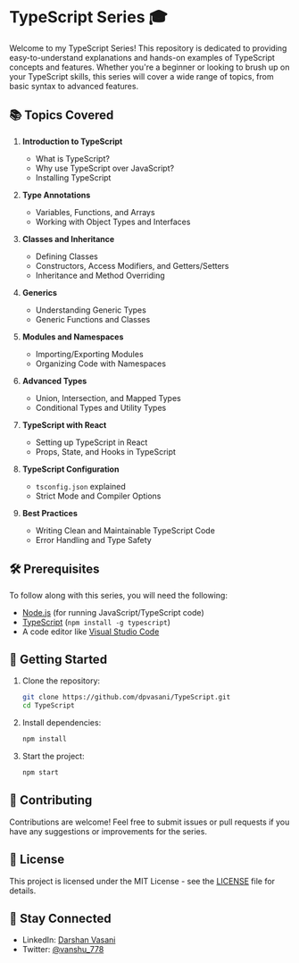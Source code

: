 # TypeScript Series 🎓

Welcome to my TypeScript Series! This repository is dedicated to providing easy-to-understand explanations and hands-on examples of TypeScript concepts and features. Whether you're a beginner or looking to brush up on your TypeScript skills, this series will cover a wide range of topics, from basic syntax to advanced features.

## 📚 Topics Covered

1. **Introduction to TypeScript**
   - What is TypeScript?
   - Why use TypeScript over JavaScript?
   - Installing TypeScript

2. **Type Annotations**
   - Variables, Functions, and Arrays
   - Working with Object Types and Interfaces

3. **Classes and Inheritance**
   - Defining Classes
   - Constructors, Access Modifiers, and Getters/Setters
   - Inheritance and Method Overriding

4. **Generics**
   - Understanding Generic Types
   - Generic Functions and Classes

5. **Modules and Namespaces**
   - Importing/Exporting Modules
   - Organizing Code with Namespaces

6. **Advanced Types**
   - Union, Intersection, and Mapped Types
   - Conditional Types and Utility Types

7. **TypeScript with React**
   - Setting up TypeScript in React
   - Props, State, and Hooks in TypeScript

8. **TypeScript Configuration**
   - `tsconfig.json` explained
   - Strict Mode and Compiler Options

9. **Best Practices**
   - Writing Clean and Maintainable TypeScript Code
   - Error Handling and Type Safety

## 🛠 Prerequisites

To follow along with this series, you will need the following:

- [Node.js](https://nodejs.org/) (for running JavaScript/TypeScript code)
- [TypeScript](https://www.typescriptlang.org/) (`npm install -g typescript`)
- A code editor like [Visual Studio Code](https://code.visualstudio.com/)

## 🚀 Getting Started

1. Clone the repository:

   ```bash
   git clone https://github.com/dpvasani/TypeScript.git
   cd TypeScript
   ```

2. Install dependencies:

   ```bash
   npm install
   ```

3. Start the project:

   ```bash
   npm start
   ```

## 🤝 Contributing

Contributions are welcome! Feel free to submit issues or pull requests if you have any suggestions or improvements for the series.

## 📄 License

This project is licensed under the MIT License - see the [LICENSE](LICENSE) file for details.

## 🔗 Stay Connected

- LinkedIn: [Darshan Vasani](https://linkedin.com/in/dpvasani56)
- Twitter: [@vanshu_778](https://twitter.com/vasasnidarshan56)
